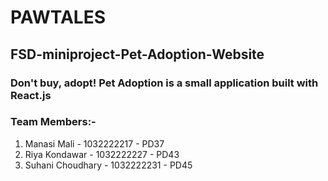 # PAWTALES
## FSD-miniproject-Pet-Adoption-Website 
 
### Don't buy, adopt! Pet Adoption is a small application built with React.js
### Team Members:- 
1. Manasi Mali - 1032222217 - PD37
2. Riya Kondawar - 1032222227 - PD43
3. Suhani Choudhary - 1032222231 - PD45
